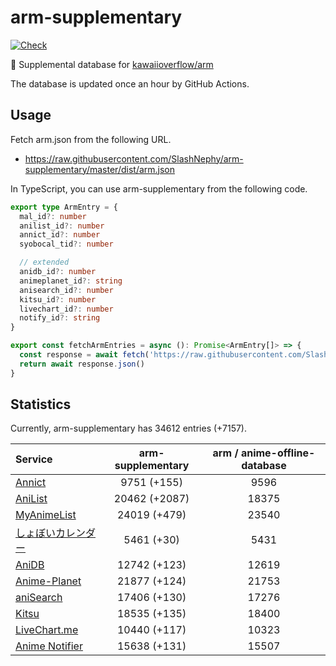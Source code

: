 # arm-supplementary

[![Check](https://github.com/SlashNephy/arm-supplementary/actions/workflows/check-node.yml/badge.svg)](https://github.com/SlashNephy/arm-supplementary/actions/workflows/check-node.yml)

💊 Supplemental database for [kawaiioverflow/arm](https://github.com/kawaiioverflow/arm)

The database is updated once an hour by GitHub Actions.

## Usage

Fetch arm.json from the following URL.

- https://raw.githubusercontent.com/SlashNephy/arm-supplementary/master/dist/arm.json

In TypeScript, you can use arm-supplementary from the following code.

```TypeScript
export type ArmEntry = {
  mal_id?: number
  anilist_id?: number
  annict_id?: number
  syobocal_tid?: number

  // extended
  anidb_id?: number
  animeplanet_id?: string
  anisearch_id?: number
  kitsu_id?: number
  livechart_id?: number
  notify_id?: string
}

export const fetchArmEntries = async (): Promise<ArmEntry[]> => {
  const response = await fetch('https://raw.githubusercontent.com/SlashNephy/arm-supplementary/master/dist/arm.json')
  return await response.json()
}
```

## Statistics

Currently, arm-supplementary has 34612 entries (+7157).

| Service                                     | arm-supplementary | arm / anime-offline-database |
| :------------------------------------------ | :---------------: | :--------------------------: |
| [Annict](https://annict.com)                |    9751 (+155)    |             9596             |
| [AniList](https://anilist.co)               |   20462 (+2087)   |            18375             |
| [MyAnimeList](https://myanimelist.net)      |   24019 (+479)    |            23540             |
| [しょぼいカレンダー](https://cal.syoboi.jp) |    5461 (+30)     |             5431             |
| [AniDB](https://anidb.net)                  |   12742 (+123)    |            12619             |
| [Anime-Planet](https://anime-planet.com)    |   21877 (+124)    |            21753             |
| [aniSearch](https://anisearch.com)          |   17406 (+130)    |            17276             |
| [Kitsu](https://kitsu.io)                   |   18535 (+135)    |            18400             |
| [LiveChart.me](https://livechart.me)        |   10440 (+117)    |            10323             |
| [Anime Notifier](https://notify.moe)        |   15638 (+131)    |            15507             |
